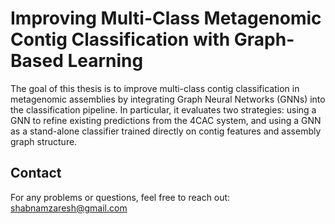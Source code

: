 # Improving Multi-Class Metagenomic Contig Classification with Graph-Based Learning  
The goal of this thesis is to improve multi-class contig classification in metagenomic assemblies by integrating Graph Neural Networks (GNNs) into the classification pipeline. In particular, it evaluates two strategies: using a GNN to refine existing predictions from the 4CAC system, and using a GNN as a stand-alone classifier trained directly on contig features and assembly graph structure.



## Contact
For any problems or questions, feel free to reach out:
[shabnamzaresh@gmail.com](mailto:shabnamzaresh@gmail.com)
